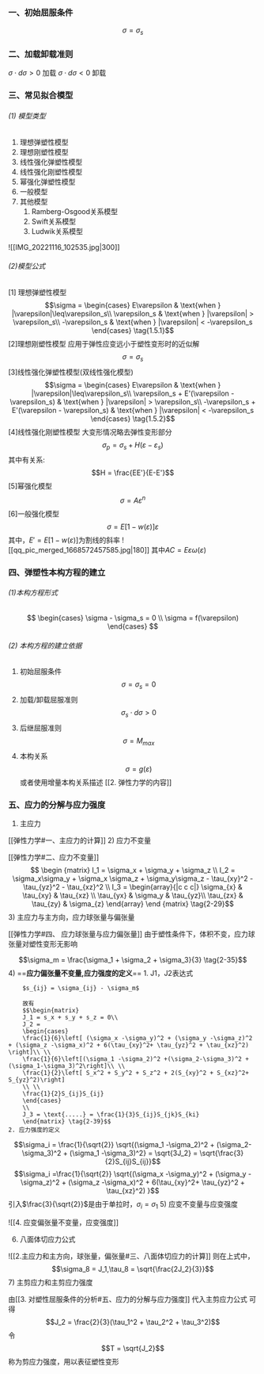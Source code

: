 ### 一、初始屈服条件
$$\sigma = \sigma_s$$
### 二、加载卸载准则

$\sigma \cdot d \sigma > 0$    加载
$\sigma\cdot d\sigma<0$ 卸载

### 三、常见拟合模型
###### (1) 模型类型
1. 理想弹塑性模型
2. 理想刚塑性模型
3. 线性强化弹塑性模型
4. 线性强化刚塑性模型
5. 幂强化弹塑性模型
6. 一般模型
7. 其他模型
	1. Ramberg-Osgood关系模型
	2. Swift关系模型
	3. Ludwik关系模型

![[IMG_20221116_102535.jpg|300]]
###### (2)模型公式
[1] 理想弹塑性模型
$$\sigma = \begin{cases} 
E\varepsilon & \text{when } |\varepsilon|\leq\varepsilon_s\\
\varepsilon_s & \text{when } |\varepsilon| > \varepsilon_s\\
-\varepsilon_s & \text{when } |\varepsilon| < -\varepsilon_s
\end{cases} \tag{1.5.1}$$
[2]理想刚塑性模型
应用于弹性应变远小于塑性变形时的近似解
$$\sigma = \sigma_s$$
[3]线性强化弹塑性模型(双线性强化模型)
$$\sigma = \begin{cases} E\varepsilon & \text{when }   |\varepsilon|\leq\varepsilon_s\\
\varepsilon_s + E'(\varepsilon - \varepsilon_s) & \text{when } |\varepsilon| > \varepsilon_s\\
-\varepsilon_s + E'(\varepsilon - \varepsilon_s) & \text{when } |\varepsilon| < -\varepsilon_s
\end{cases} \tag{1.5.2}$$
[4]线性强化刚塑性模型
大变形情况略去弹性变形部分
$$\sigma_p = \sigma_s + H(\varepsilon - \varepsilon_s) $$
其中有关系: 
$$H = \frac{EE'}{E-E'}$$
[5]幂强化模型
$$\sigma = A\varepsilon^n \tag{1.5.3}$$
[6]一般强化模型
$$\sigma = E[1-w(\varepsilon)]\varepsilon$$
其中，$E' = E[1-w(\varepsilon)]$为割线的斜率
![[qq_pic_merged_1668572457585.jpg|180]]
其中$AC = E\varepsilon \omega(\varepsilon)$

### 四、弹塑性本构方程的建立
###### (1)本构方程形式
$$
\begin{cases}
\sigma - \sigma_s = 0 \\ 
\sigma = f(\varepsilon)
\end{cases}
$$
###### (2) 本构方程的建立依据
1. 初始屈服条件
$$\sigma = \sigma_s = 0$$
2. 加载/卸载屈服准则
$$\sigma_s \cdot d\sigma > 0$$
3. 后继屈服准则
$$\sigma = M_{max}$$
4. 本构关系
$$\sigma = g(\varepsilon)$$
或者使用增量本构关系描述
[[2. 弹性力学的内容]]

### 五、应力的分解与应力强度
1) 主应力

[[弹性力学#一、主应力的计算]]
2) 应力不变量

[[弹性力学#二、应力不变量]]
$$ \begin {matrix}   I_1 = \sigma_x + \sigma_y + \sigma_z  \\
I_2 = \sigma_x\sigma_y + \sigma_x \sigma_z + \sigma_y\sigma_z - \tau_{xy}^2 - \tau_{yz}^2 - \tau_{xz}^2  \\
I_3 =  \begin{array}{|c c c|} 
\sigma_{x} & \tau_{xy} & \tau_{xz} \\ 
\tau_{yx} & \sigma_y & \tau_{yz}\\ 
\tau_{zx} & \tau_{zy} & \sigma_{z} \end{array}
\end {matrix}    \tag{2-29}$$
3) 主应力与主方向，应力球张量与偏张量

[[弹性力学#四、 应力球张量与应力偏张量]]
由于塑性条件下，体积不变，应力球张量对塑性变形无影响

$$\sigma_m = \frac{\sigma_1 + \sigma_2 + \sigma_3}{3}  \tag{2-35}$$
4) ==**应力偏张量不变量,应力强度的定义**==
	1. J1，J2表达式
	
		$s_{ij} = \sigma_{ij} - \sigma_m$
		
		故有
		$$\begin{matrix}
		J_1 = s_x + s_y + s_z = 0\\
		J_2 =
		\begin{cases}
		\frac{1}{6}\left[ (\sigma_x -\sigma_y)^2 + (\sigma_y -\sigma_z)^2 + (\sigma_z -\sigma_x)^2 + 6(\tau_{xy}^2+ \tau_{yz}^2 + \tau_{xz}^2) \right]\\ \\
		\frac{1}{6}\left[(\sigma_1 -\sigma_2)^2 +(\sigma_2-\sigma_3)^2 + (\sigma_1-\sigma_3)^2\right]\\ \\
		\frac{1}{2}\left[ S_x^2 + S_y^2 + S_z^2 + 2(S_{xy}^2 + S_{xz}^2+ S_{yz}^2)\right]
		\\ \\
		\frac{1}{2}S_{ij}S_{ij}
		\end{cases}
		\\
		J_3 = \text{.....} = \frac{1}{3}S_{ij}S_{jk}S_{ki}
		\end{matrix} \tag{2-39}$$
	2. 应力强度的定义

$$\sigma_i = \frac{1}{\sqrt{2}} \sqrt{(\sigma_1 -\sigma_2)^2 + (\sigma_2-\sigma_3)^2 + (\sigma_1 -\sigma_3)^2}  = \sqrt{3J_2} = \sqrt{\frac{3}{2}S_{ij}S_{ij}}$$
$$\sigma_i =\frac{1}{\sqrt{2}} \sqrt{(\sigma_x -\sigma_y)^2 + (\sigma_y -\sigma_z)^2 + (\sigma_z -\sigma_x)^2 + 6(\tau_{xy}^2+ \tau_{yz}^2 + \tau_{xz}^2) }$$
引入$\frac{3}{\sqrt{2}}$是由于单拉时，$\sigma_i = \sigma_1$
5) 应变不变量与应变强度

![[4. 应变偏张量不变量，应变强度]]

6) 八面体切应力公式

![[2.主应力和主方向，球张量，偏张量#三、八面体切应力的计算]]
则在上式中，
$$\sigma_8 = J_1,\tau_8 = \sqrt{\frac{2J_2}{3}}$$
7) 主剪应力和主剪应力强度

由[[3. 对塑性屈服条件的分析#五、应力的分解与应力强度]]
代入主剪应力公式
可得
$$J_2 = \frac{2}{3}(\tau_1^2 + \tau_2^2 + \tau_3^2)$$
令
$$T = \sqrt{J_2}$$称为剪应力强度，用以表征塑性变形